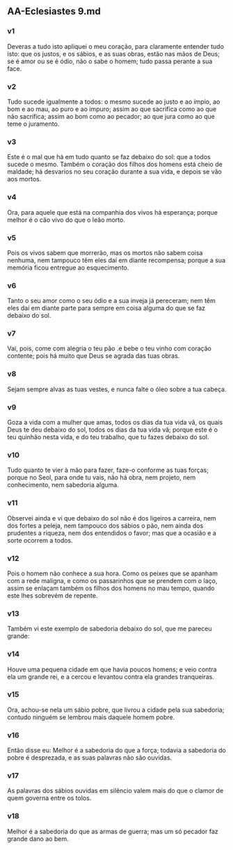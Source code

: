 ## AA-Eclesiastes 9.md
### v1
 Deveras a tudo isto apliquei o meu coração, para claramente entender tudo isto: que os justos, e os sábios, e as suas obras, estão nas mãos de Deus; se é amor ou se é ódio, não o sabe o homem; tudo passa perante a sua face.
### v2
 Tudo sucede igualmente a todos: o mesmo sucede ao justo e ao ímpio, ao bom e ao mau, ao puro e ao impuro; assim ao que sacrifica como ao que não sacrifica; assim ao bom como ao pecador; ao que jura como ao que teme o juramento.
### v3
 Este é o mal que há em tudo quanto se faz debaixo do sol: que a todos sucede o mesmo. Também o coração dos filhos dos homens está cheio de maldade; há desvarios no seu coração durante a sua vida, e depois se vão aos mortos.
### v4
 Ora, para aquele que está na companhia dos vivos há esperança; porque melhor é o cão vivo do que o leão morto.
### v5
 Pois os vivos sabem que morrerão, mas os mortos não sabem coisa nenhuma, nem tampouco têm eles daí em diante recompensa; porque a sua memória ficou entregue ao esquecimento.
### v6
 Tanto o seu amor como o seu ódio e a sua inveja já pereceram; nem têm eles daí em diante parte para sempre em coisa alguma do que se faz debaixo do sol.
### v7
 Vai, pois, come com alegria o teu pão .e bebe o teu vinho com coração contente; pois há muito que Deus se agrada das tuas obras.
### v8
 Sejam sempre alvas as tuas vestes, e nunca falte o óleo sobre a tua cabeça.
### v9
 Goza a vida com a mulher que amas, todos os dias da tua vida vã, os quais Deus te deu debaixo do sol, todos os dias da tua vida vã; porque este é o teu quinhão nesta vida, e do teu trabalho, que tu fazes debaixo do sol.
### v10
 Tudo quanto te vier à mão para fazer, faze-o conforme as tuas forças; porque no Seol, para onde tu vais, não há obra, nem projeto, nem conhecimento, nem sabedoria alguma.
### v11
 Observei ainda e vi que debaixo do sol não é dos ligeiros a carreira, nem dos fortes a peleja, nem tampouco dos sábios o pão, nem ainda dos prudentes a riqueza, nem dos entendidos o favor; mas que a ocasião e a sorte ocorrem a todos.
### v12
 Pois o homem não conhece a sua hora. Como os peixes que se apanham com a rede maligna, e como os passarinhos que se prendem com o laço, assim se enlaçam também os filhos dos homens no mau tempo, quando este lhes sobrevém de repente.
### v13
 Também vi este exemplo de sabedoria debaixo do sol, que me pareceu grande:
### v14
 Houve uma pequena cidade em que havia poucos homens; e veio contra ela um grande rei, e a cercou e levantou contra ela grandes tranqueiras.
### v15
 Ora, achou-se nela um sábio pobre, que livrou a cidade pela sua sabedoria; contudo ninguém se lembrou mais daquele homem pobre.
### v16
 Então disse eu: Melhor é a sabedoria do que a força; todavia a sabedoria do pobre é desprezada, e as suas palavras não são ouvidas.
### v17
 As palavras dos sábios ouvidas em silêncio valem mais do que o clamor de quem governa entre os tolos.
### v18
 Melhor é a sabedoria do que as armas de guerra; mas um só pecador faz grande dano ao bem.
